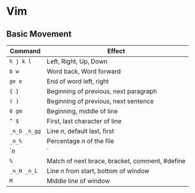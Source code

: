 # Vim

## Basic Movement
Command     | Effect
------------|--------------------------
`h j k l`   |Left, Right, Up, Down
`b w`       |Word back, Word forward
`ge e`      |End of word left, right
`{ }`       |Beginning of previous, next paragraph
`( )`       |Beginning of previous, next sentence
`0 gm`      |Beginning, middle of line
`^ $`       |First, last character of line
`_n_G _n_gg`|Line _n_, default last, first
`_n_%`      |Percentage _n_ of the file
`_n_|`      |Column _n_ of current line
`%`         |Match of next brace, bracket, comment, #define
`_n_H _n_L` |Line n from start, bottom of window
`M`         |Middle line of window
